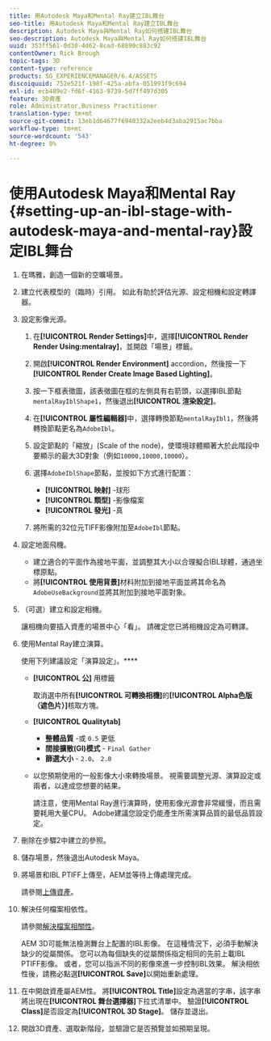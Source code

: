 ```yaml
---
title: 用Autodesk Maya和Mental Ray建立IBL舞台
seo-title: 用Autodesk Maya和Mental Ray建立IBL舞台
description: Autodesk Maya與Mental Ray如何搭建IBL舞台
seo-description: Autodesk Maya與Mental Ray如何搭建IBL舞台
uuid: 353ff561-0d30-4d62-8cad-68890c883c92
contentOwner: Rick Brough
topic-tags: 3D
content-type: reference
products: SG_EXPERIENCEMANAGER/6.4/ASSETS
discoiquuid: 752e521f-198f-425a-abfa-051993f9c694
exl-id: ecb489e2-fd6f-4163-9739-5d7ff497d305
feature: 3D資產
role: Administrator,Business Practitioner
translation-type: tm+mt
source-git-commit: 13eb1d64677f6940332a2eeb4d3aba2915ac7bba
workflow-type: tm+mt
source-wordcount: '543'
ht-degree: 0%

---
```


# 使用Autodesk Maya和Mental Ray {#setting-up-an-ibl-stage-with-autodesk-maya-and-mental-ray}設定IBL舞台

1. 在瑪雅，創造一個新的空曠場景。

1. 建立代表模型的（臨時）引用。 如此有助於評估光源、設定相機和設定轉譯器。
1. 設定影像光源。

   1. 在&#x200B;**[!UICONTROL Render Settings]**&#x200B;中，選擇&#x200B;**[!UICONTROL Render Render Using:mentalray]**，並開啟「場景」標籤。
   1. 開啟&#x200B;**[!UICONTROL Render Environment]** accordion，然後按一下&#x200B;**[!UICONTROL Render Create Image Based Lighting]**。
   1. 按一下框表徵圖，該表徵圖在框的左側具有右箭頭，以選擇IBL節點`mentalRayIblShape1`，然後退出&#x200B;**[!UICONTROL 渲染設定]**。
   1. 在&#x200B;**[!UICONTROL 屬性編輯器]**&#x200B;中，選擇轉換節點`mentalRayIbl1`，然後將轉換節點更名為`AdobeIbl`。
   1. 設定節點的「縮放」(Scale of the node)，使環境球體顯著大於此階段中要顯示的最大3D對象（例如`10000,10000,10000`）。
   1. 選擇`AdobeIblShape`節點，並按如下方式進行配置：

      * **[!UICONTROL 映射]** -球形
      * **[!UICONTROL 類型]** -影像檔案
      * **[!UICONTROL 發光]** -真
   1. 將所需的32位元TIFF影像附加至`AdobeIbl`節點。


1. 設定地面飛機。

   * 建立適合的平面作為接地平面，並調整其大小以合理擬合IBL球體，通過坐標原點。
   * 將&#x200B;**[!UICONTROL 使用背景]**&#x200B;材料附加到接地平面並將其命名為`AdobeUseBackground`並將其附加到接地平面對象。

1. （可選）建立和設定相機。

   讓相機向要插入資產的場景中心「看」。 請確定您已將相機設定為可轉譯。

1. 使用Mental Ray建立演算。

   使用下列建議設定「演算設定」。****

   * **[!UICONTROL 公]** 用標籤

      取消選中所有&#x200B;**[!UICONTROL 可轉換相機]**&#x200B;的&#x200B;**[!UICONTROL Alpha色版（遮色片）]**&#x200B;核取方塊。

   * **[!UICONTROL Qualitytab]** 

      * **整體品質** -或 `0.5` 更低
      * **間接擴散(GI)模式** -  `Final Gather`
      * **篩選大小** -  `2.0`、  `2.0`
   * 以您預期使用的一般影像大小來轉換場景。 視需要調整光源、演算設定或兩者，以達成您想要的結果。

      請注意，使用Mental Ray進行演算時，使用影像光源會非常緩慢，而且需要耗用大量CPU。 Adobe建議您設定仍能產生所需演算品質的最低品質設定。


1. 刪除在步驟2中建立的參照。

1. 儲存場景，然後退出Autodesk Maya。

1. 將場景和IBL PTIFF上傳至，AEM並等待上傳處理完成。

   請參閱[上傳資產](managing-assets-touch-ui.md#uploading-assets)。

1. 解決任何檔案相依性。

   請參閱[解決檔案相關性](resolve-file-dependencies.md)。

   AEM 3D可能無法檢測舞台上配置的IBL影像。 在這種情況下，必須手動解決缺少的從屬關係。 您可以為每個缺失的從屬關係指定相同的先前上載IBL PTIFF影像。 或者，您可以指派不同的影像來進一步控制IBL效果。 解決相依性後，請務必點選&#x200B;**[!UICONTROL Save]**&#x200B;以開始重新處理。

1. 在中開啟資產屬AEM性。 將&#x200B;**[!UICONTROL Title]**&#x200B;設定為適當的字串，該字串將出現在&#x200B;**[!UICONTROL 舞台選擇器]**&#x200B;下拉式清單中。 驗證&#x200B;**[!UICONTROL Class]**&#x200B;是否設定為&#x200B;**[!UICONTROL 3D Stage]**。 儲存並退出。

1. 開啟3D資產、選取新階段，並驗證它是否預覽並如預期呈現。
